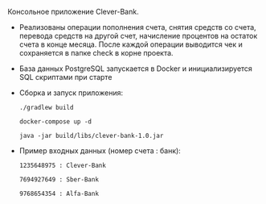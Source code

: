 
Консольное приложение Clever-Bank.

- Реализованы операции пополнения счета, снятия средств со счета, перевода средств на другой счет, 
начисление процентов на остаток счета в конце месяца. После каждой операции выводится чек и сохраняется 
в папке check в корне проекта.

- База данных PostgreSQL запускается в Docker и инициализируется SQL скриптами при старте

- Сборка и запуск приложения:

      ./gradlew build

      docker-compose up -d
        
      java -jar build/libs/clever-bank-1.0.jar

- Пример входных данных (номер счета : банк):

      1235648975 : Clever-Bank

      7694927649 : Sber-Bank
        
      9768654354 : Alfa-Bank
